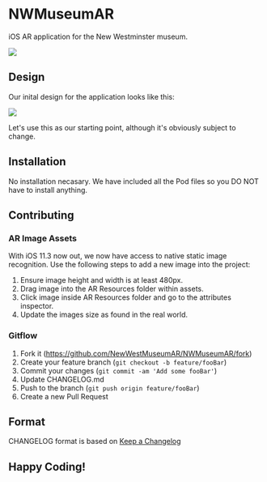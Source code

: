 # NWMuseumAR
iOS AR application for the New Westminster museum.

![](header.jpg)

## Design
Our inital design for the application looks like this:

![](Outline.jpg)

Let's use this as our starting point, although it's obviously subject to change.

## Installation

No installation necasary. We have included all the Pod files so you DO NOT have to install anything.

## Contributing

### AR Image Assets

With iOS 11.3 now out, we now have access to native static image recognition.  Use the following steps to add a new image into the project:

1. Ensure image height and width is at least 480px.
2. Drag image into the AR Resources folder within assets.
3. Click image inside AR Resources folder and go to the attributes inspector.
4. Update the images size as found in the real world.

### Gitflow

1. Fork it (<https://github.com/NewWestMuseumAR/NWMuseumAR/fork>)
2. Create your feature branch (`git checkout -b feature/fooBar`)
3. Commit your changes (`git commit -am 'Add some fooBar'`)
4. Update CHANGELOG.md
5. Push to the branch (`git push origin feature/fooBar`)
6. Create a new Pull Request

## Format
CHANGELOG format is based on [Keep a Changelog](http://keepachangelog.com/en/1.0.0/)

## Happy Coding!
